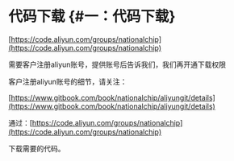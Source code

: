 # 代码下载 {#一：代码下载}

[https://code.aliyun.com/groups/nationalchip](https://code.aliyun.com/groups/nationalchip)

需要客户注册aliyun账号，提供账号后告诉我们，我们再开通下载权限

客户注册aliyun账号的细节，请关注：

[https://www.gitbook.com/book/nationalchip/aliyungit/details](https://www.gitbook.com/book/nationalchip/aliyungit/details)

通过：[https://code.aliyun.com/groups/nationalchip](https://code.aliyun.com/groups/nationalchip)

下载需要的代码。

